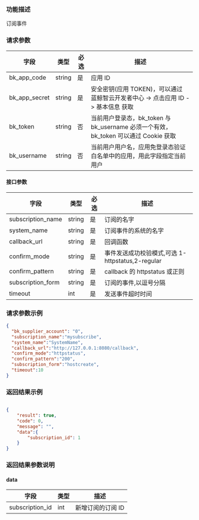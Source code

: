 ### 功能描述

订阅事件

### 请求参数

| 字段 | 类型 | 必选 |  描述 |
|-----------|------------|--------|------------|
| bk_app_code   | string | 是 | 应用 ID     |
| bk_app_secret | string | 是 | 安全密钥(应用 TOKEN)，可以通过 蓝鲸智云开发者中心 -&gt; 点击应用 ID -&gt; 基本信息 获取 |
| bk_token      | string | 否 | 当前用户登录态，bk_token 与 bk_username 必须一个有效，bk_token 可以通过 Cookie 获取 |
| bk_username   | string | 否 | 当前用户用户名，应用免登录态验证白名单中的应用，用此字段指定当前用户 |

#### 接口参数

| 字段                |  类型      | 必选   |  描述                                            |
|---------------------|------------|--------|--------------------------------------------------|
| subscription_name   | string     | 是     | 订阅的名字                                       |
| system_name         | string     | 是     | 订阅事件的系统的名字                             |
| callback_url        | string     | 是     | 回调函数                                         |
| confirm_mode        | string     | 是     | 事件发送成功校验模式,可选 1-httpstatus,2-regular |
| confirm_pattern     | string     | 是     | callback 的 httpstatus 或正则                       |
| subscription_form   | string     | 是     | 订阅的事件,以逗号分隔                            |
| timeout             | int        | 是     | 发送事件超时时间                                 |

### 请求参数示例

```json
{
  "bk_supplier_account": "0",
  "subscription_name":"mysubscribe",
  "system_name":"SystemName",
  "callback_url":"http://127.0.0.1:8080/callback",
  "confirm_mode":"httpstatus",
  "confirm_pattern":"200",
  "subscription_form":"hostcreate",
  "timeout":10
}
```

### 返回结果示例

```json

{
    "result": true,
    "code": 0,
    "message": "",
    "data":{
        "subscription_id": 1
    }
}
```

### 返回结果参数说明

#### data

| 字段            | 类型    | 描述             |
|-----------------|---------|------------------|
| subscription_id | int     | 新增订阅的订阅 ID |

